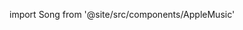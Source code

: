 import Song from '@site/src/components/AppleMusic'

<Song url="https://embed.music.apple.com/us/album/rising/1670327195?i=1670327199&amp;app=music&amp;itsct=music_box_player&amp;itscg=30200&amp;ls=1&amp;theme=auto"/>

